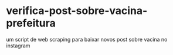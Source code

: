 # verifica-post-sobre-vacina-prefeitura
um script de web scraping para baixar novos post sobre vacina no instagram
